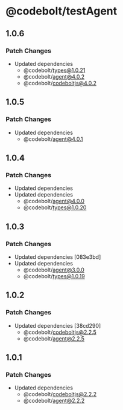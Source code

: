 # @codebolt/testAgent

## 1.0.6

### Patch Changes

- Updated dependencies
  - @codebolt/types@1.0.21
  - @codebolt/agent@4.0.2
  - @codebolt/codeboltjs@4.0.2

## 1.0.5

### Patch Changes

- Updated dependencies
  - @codebolt/agent@4.0.1

## 1.0.4

### Patch Changes

- Updated dependencies
- Updated dependencies
  - @codebolt/agent@4.0.0
  - @codebolt/types@1.0.20

## 1.0.3

### Patch Changes

- Updated dependencies [083e3bd]
- Updated dependencies
  - @codebolt/agent@3.0.0
  - @codebolt/types@1.0.19

## 1.0.2

### Patch Changes

- Updated dependencies [38cd290]
  - @codebolt/codeboltjs@2.2.5
  - @codebolt/agent@2.2.5

## 1.0.1

### Patch Changes

- Updated dependencies
  - @codebolt/codeboltjs@2.2.2
  - @codebolt/agent@2.2.2
